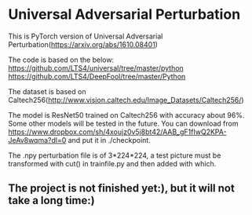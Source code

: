 # Universal Adversarial Perturbation
This is PyTorch version of Universal Adversarial Perturbation(https://arxiv.org/abs/1610.08401)

The code is based on the below:
https://github.com/LTS4/universal/tree/master/python
https://github.com/LTS4/DeepFool/tree/master/Python

The dataset is based on Caltech256(http://www.vision.caltech.edu/Image_Datasets/Caltech256/)

The model is ResNet50 trained on Caltech256 with accuracy about 96%. Some other models will be tested in the future. You can download from https://www.dropbox.com/sh/4xoujz0v5j8bt42/AAB_gF1fIwQ2KPA-JeAv8wqma?dl=0 and put it in ./checkpoint.

The .npy perturbation file is of 3\*224\*224, a test picture must be transformed with cut() in trainfile.py and then added with which.

## The project is not finished yet:), but it will not take a long time:)
